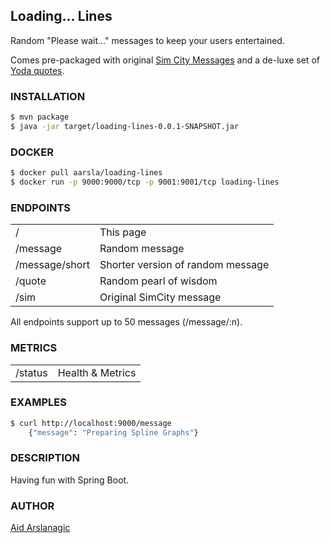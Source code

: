 ## Loading... Lines

Random "Please wait..." messages to keep your users entertained.

Comes pre-packaged with original [Sim City Messages](https://gamefaqs.gamespot.com/pc/561176-simcity-4/faqs/22135) and a de-luxe set of [Yoda quotes](http://www.planetofsuccess.com/blog/2017/wise-yoda-quotes/).

### INSTALLATION

```bash
$ mvn package
$ java -jar target/loading-lines-0.0.1-SNAPSHOT.jar
```

### DOCKER

```bash
$ docker pull aarsla/loading-lines
$ docker run -p 9000:9000/tcp -p 9001:9001/tcp loading-lines
```

### ENDPOINTS

|               |               |
| ------------- |:--------------|
| /      | This page |
| /message      | Random message      |
| /message/short | Shorter version of random message      |
| /quote | Random pearl of wisdom   |
| /sim | Original SimCity message      |

All endpoints support up to 50 messages (/message/:n).

### METRICS

|               |               |
| ------------- |:--------------|
| /status      | Health & Metrics |

### EXAMPLES

```bash
$ curl http://localhost:9000/message
    {"message": "Preparing Spline Graphs"}
```

### DESCRIPTION

Having fun with Spring Boot.

### AUTHOR

[Aid Arslanagic](https://github.com/aarsla)